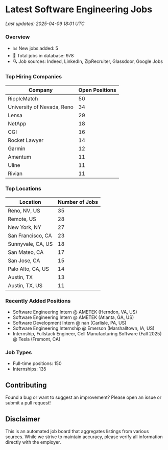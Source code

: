 # Latest Software Engineering Jobs
*Last updated: 2025-04-09 18:01 UTC*

### Overview
- 📊 New jobs added: 5
- 💼 Total jobs in database: 978
- 🔍 Job sources: Indeed, LinkedIn, ZipRecruiter, Glassdoor, Google Jobs

### Top Hiring Companies
| Company | Open Positions |
|---------|---------------|
| RippleMatch | 50 |
| University of Nevada, Reno | 34 |
| Lensa | 29 |
| NetApp | 18 |
| CGI | 16 |
| Rocket Lawyer | 14 |
| Garmin | 12 |
| Amentum | 11 |
| Uline | 11 |
| Rivian | 11 |

### Top Locations
| Location | Number of Jobs |
|----------|---------------|
| Reno, NV, US | 35 |
| Remote, US | 28 |
| New York, NY | 27 |
| San Francisco, CA | 23 |
| Sunnyvale, CA, US | 18 |
| San Mateo, CA | 17 |
| San Jose, CA | 15 |
| Palo Alto, CA, US | 14 |
| Austin, TX | 13 |
| Austin, TX, US | 11 |

### Recently Added Positions
- Software Engineering Intern @ AMETEK (Herndon, VA, US)
- Software Engineering Intern @ AMETEK (Atlanta, GA, US)
- Software Development Intern @ nan (Carlisle, PA, US)
- Software Engineering Internship @ Emerson (Marshalltown, IA, US)
- Internship, Fullstack Engineer, Cell Manufacturing Software (Fall 2025) @ Tesla (Fremont, CA)

### Job Types
- Full-time positions: 150
- Internships: 135

## Contributing
Found a bug or want to suggest an improvement? Please open an issue or submit a pull request!

## Disclaimer
This is an automated job board that aggregates listings from various sources. While we strive to maintain accuracy, 
please verify all information directly with the employer.
